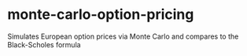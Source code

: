 # monte-carlo-option-pricing
Simulates European option prices via Monte Carlo and compares to the Black-Scholes formula

